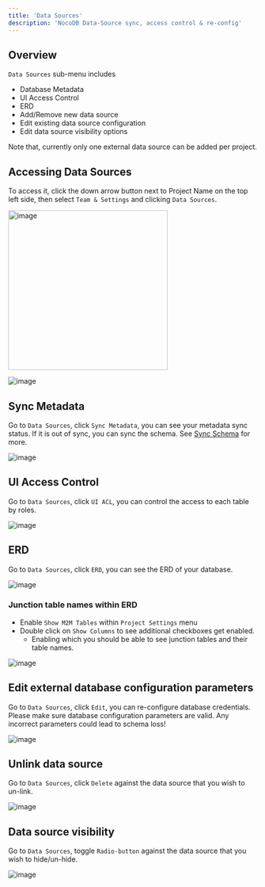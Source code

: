 ```yaml
---
title: 'Data Sources'
description: 'NocoDB Data-Source sync, access control & re-config'
---
```


## Overview

`Data Sources` sub-menu includes 
- Database Metadata
- UI Access Control
- ERD
- Add/Remove new data source
- Edit existing data source configuration
- Edit data source visibility options  

Note that, currently only one external data source can be added per project.

## Accessing Data Sources

To access it, click the down arrow button next to Project Name on the top left side, then select `Team & Settings` and clicking `Data Sources`.

<img width="322" alt="image" src="https://user-images.githubusercontent.com/35857179/194856648-67936db0-ee4d-4060-be3d-af9f86ef8fc6.png" />

![image](https://user-images.githubusercontent.com/35857179/219833316-1fb234f0-583f-4ab8-b8d7-a6e249e7cd97.png)

## Sync Metadata

Go to `Data Sources`, click ``Sync Metadata``, you can see your metadata sync status. If it is out of sync, you can sync the schema. See [Sync Schema](/setup-and-usages/sync-schema) for more.

![image](https://user-images.githubusercontent.com/35857179/219833485-3bcaa6ec-88bc-47cc-b938-5abb4835dc31.png)

## UI Access Control

Go to `Data Sources`, click ``UI ACL``, you can control the access to each table by roles. 

![image](https://user-images.githubusercontent.com/35857179/219833072-20e9f4ad-fd1c-4e96-9112-6edda1447ec6.png)

## ERD

Go to `Data Sources`, click ``ERD``, you can see the ERD of your database.

![image](https://user-images.githubusercontent.com/35857179/219832288-f6266544-a259-4667-95d9-0e5ce7ac5d27.png)

### Junction table names within ERD

- Enable `Show M2M Tables` within `Project Settings` menu
- Double click on `Show Columns` to see additional checkboxes get enabled.
  - Enabling which you should be able to see junction tables and their table names.

![image](https://user-images.githubusercontent.com/35857179/219832436-9c1311c3-854c-4b31-9c94-8035dfba2a2b.png)

## Edit external database configuration parameters

Go to `Data Sources`, click ``Edit``, you can re-configure database credentials.  
Please make sure database configuration parameters are valid. Any incorrect parameters could lead to schema loss!
  
![image](https://user-images.githubusercontent.com/35857179/219832592-14209cbf-d980-4e14-9a59-bda1b778a74e.png)

## Unlink data source

Go to `Data Sources`, click ``Delete`` against the data source that you wish to un-link.
  
![image](https://user-images.githubusercontent.com/35857179/219832810-a3e9ed88-f732-4f30-9228-ff782be0b9d6.png)
  
## Data source visibility

Go to `Data Sources`, toggle ``Radio-button`` against the data source that you wish to hide/un-hide.
  
![image](https://user-images.githubusercontent.com/35857179/219832914-f485099c-423f-4df8-bf00-b509288efe6d.png)